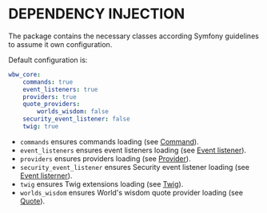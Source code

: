 DEPENDENCY INJECTION
====================

The package contains the necessary classes according Symfony guidelines to assume
it own configuration.

Default configuration is:

```yaml
wbw_core:
    commands: true
    event_listeners: true
    providers: true
    quote_providers:
        worlds_wisdom: false
    security_event_listener: false
    twig: true
```

- `commands` ensures commands loading (see [Command](command.md)).
- `event_listeners` ensures event listeners loading (see [Event listener](event_listener.md)).
- `providers` ensures providers loading (see [Provider](provider.md)).
- `security_event_listener` ensures Security event listener loading (see [Event listerner](event_listener.md)).
- `twig` ensures Twig extensions loading (see [Twig](twig.md)).
- `worlds_wisdom` ensures World's wisdom quote provider loading (see [Quote](quote.md)).
